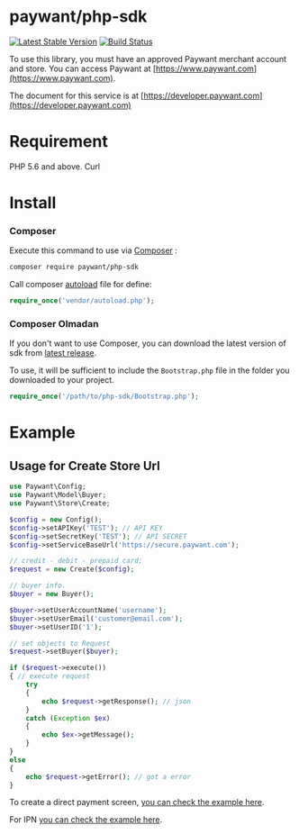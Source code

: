 # paywant/php-sdk
[![Latest Stable Version](https://poser.pugx.org/paywant/php-sdk/v/stable)](https://packagist.org/packages/paywant/php-sdk)
[![Build Status](https://travis-ci.org/paywant/php-sdk.svg?branch=master)](https://travis-ci.org/paywant/php-sdk)

To use this library, you must have an approved Paywant merchant account and store. You can access Paywant at [https://www.paywant.com](https://www.paywant.com).

The document for this service is at [https://developer.paywant.com](https://developer.paywant.com)
# Requirement

PHP 5.6 and above.
Curl

# Install

### Composer

Execute this command to use via [Composer](http://getcomposer.org/) :

```bash
composer require paywant/php-sdk
```

Call composer [autoload](https://getcomposer.org/doc/00-intro.md#autoloading) file for define:

```php
require_once('vendor/autoload.php');
```

### Composer Olmadan

If you don't want to use Composer, you can download the latest version of sdk from [latest release](https://github.com/paywant/php-sdk/releases).

To use, it will be sufficient to include the `Bootstrap.php` file in the folder you downloaded to your project.

```php
require_once('/path/to/php-sdk/Bootstrap.php');
```

# Example
## Usage for Create Store Url 
```php
use Paywant\Config;
use Paywant\Model\Buyer;
use Paywant\Store\Create;

$config = new Config();
$config->setAPIKey('TEST'); // API KEY
$config->setSecretKey('TEST'); // API SECRET
$config->setServiceBaseUrl('https://secure.paywant.com');

// credit - debit - prepaid card;
$request = new Create($config);

// buyer info.
$buyer = new Buyer();

$buyer->setUserAccountName('username');
$buyer->setUserEmail('customer@email.com');
$buyer->setUserID('1');

// set objects to Request
$request->setBuyer($buyer);

if ($request->execute())
{ // execute request
    try
    {
        echo $request->getResponse(); // json 
    }
    catch (Exception $ex)
    {
        echo $ex->getMessage();
    }
}
else
{
    echo $request->getError(); // got a error
}

```

To create a direct payment screen, [you can check the example here](https://github.com/paywant/php-sdk/blob/master/example/Payment.php).

For IPN [you can check the example here](https://github.com/paywant/php-sdk/blob/master/example/IPN.php).